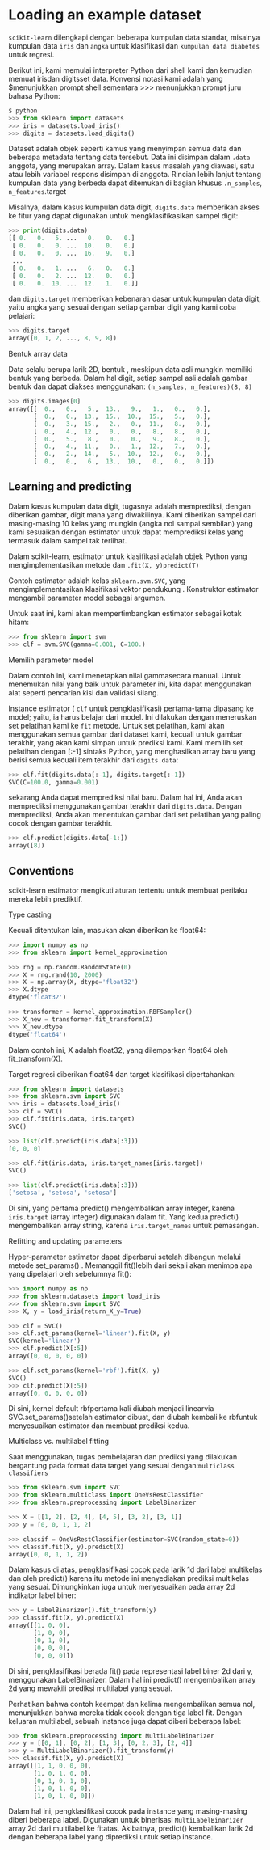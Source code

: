 # __Loading an example dataset__ #
`scikit-learn` dilengkapi dengan beberapa kumpulan data standar, misalnya kumpulan data `iris` dan `angka` untuk klasifikasi dan `kumpulan data diabetes` untuk regresi.

Berikut ini, kami memulai interpreter Python dari shell kami dan kemudian memuat irisdan digitsset data. Konvensi notasi kami adalah yang $menunjukkan prompt shell sementara >>> menunjukkan prompt juru bahasa Python:
```python
$ python
>>> from sklearn import datasets
>>> iris = datasets.load_iris()
>>> digits = datasets.load_digits()
```

Dataset adalah objek seperti kamus yang menyimpan semua data dan beberapa metadata tentang data tersebut. Data ini disimpan dalam `.data` anggota, yang merupakan array. Dalam kasus masalah yang diawasi, satu atau lebih variabel respons disimpan di anggota. Rincian lebih lanjut tentang kumpulan data yang berbeda dapat ditemukan di bagian khusus `.n_samples`, `n_features`.target

Misalnya, dalam kasus kumpulan data digit, `digits.data` memberikan akses ke fitur yang dapat digunakan untuk mengklasifikasikan sampel digit:
```python
>>> print(digits.data)
[[ 0.   0.   5. ...   0.   0.   0.]
 [ 0.   0.   0. ...  10.   0.   0.]
 [ 0.   0.   0. ...  16.   9.   0.]
 ...
 [ 0.   0.   1. ...   6.   0.   0.]
 [ 0.   0.   2. ...  12.   0.   0.]
 [ 0.   0.  10. ...  12.   1.   0.]]
```

dan `digits.target` memberikan kebenaran dasar untuk kumpulan data digit, yaitu angka yang sesuai dengan setiap gambar digit yang kami coba pelajari:
```python
>>> digits.target
array([0, 1, 2, ..., 8, 9, 8])
```

Bentuk array data

Data selalu berupa larik 2D, bentuk , meskipun data asli mungkin memiliki bentuk yang berbeda. Dalam hal digit, setiap sampel asli adalah gambar bentuk dan dapat diakses menggunakan: `(n_samples, n_features)(8, 8)`
```python
>>> digits.images[0]
array([[  0.,   0.,   5.,  13.,   9.,   1.,   0.,   0.],
       [  0.,   0.,  13.,  15.,  10.,  15.,   5.,   0.],
       [  0.,   3.,  15.,   2.,   0.,  11.,   8.,   0.],
       [  0.,   4.,  12.,   0.,   0.,   8.,   8.,   0.],
       [  0.,   5.,   8.,   0.,   0.,   9.,   8.,   0.],
       [  0.,   4.,  11.,   0.,   1.,  12.,   7.,   0.],
       [  0.,   2.,  14.,   5.,  10.,  12.,   0.,   0.],
       [  0.,   0.,   6.,  13.,  10.,   0.,   0.,   0.]])
```

## __Learning and predicting__ ##
Dalam kasus kumpulan data digit, tugasnya adalah memprediksi, dengan diberikan gambar, digit mana yang diwakilinya. Kami diberikan sampel dari masing-masing 10 kelas yang mungkin (angka nol sampai sembilan) yang kami sesuaikan dengan estimator untuk dapat memprediksi kelas yang termasuk dalam sampel tak terlihat.

Dalam scikit-learn, estimator untuk klasifikasi adalah objek Python yang mengimplementasikan metode dan `.fit(X, y)predict(T)`

Contoh estimator adalah kelas `sklearn.svm.SVC`, yang mengimplementasikan klasifikasi vektor pendukung . Konstruktor estimator mengambil parameter model sebagai argumen.

Untuk saat ini, kami akan mempertimbangkan estimator sebagai kotak hitam:
```python
>>> from sklearn import svm
>>> clf = svm.SVC(gamma=0.001, C=100.)
```

Memilih parameter model

Dalam contoh ini, kami menetapkan nilai gammasecara manual. Untuk menemukan nilai yang baik untuk parameter ini, kita dapat menggunakan alat seperti pencarian kisi dan validasi silang.

Instance estimator ( `clf` untuk pengklasifikasi) pertama-tama dipasang ke model; yaitu, ia harus belajar dari model. Ini dilakukan dengan meneruskan set pelatihan kami ke `fit` metode. Untuk set pelatihan, kami akan menggunakan semua gambar dari dataset kami, kecuali untuk gambar terakhir, yang akan kami simpan untuk prediksi kami. Kami memilih set pelatihan dengan [:-1] sintaks Python, yang menghasilkan array baru yang berisi semua kecuali item terakhir dari `digits.data`:
```python
>>> clf.fit(digits.data[:-1], digits.target[:-1])
SVC(C=100.0, gamma=0.001)
```

sekarang Anda dapat memprediksi nilai baru. Dalam hal ini, Anda akan memprediksi menggunakan gambar terakhir dari `digits.data`. Dengan memprediksi, Anda akan menentukan gambar dari set pelatihan yang paling cocok dengan gambar terakhir.
```python
>>> clf.predict(digits.data[-1:])
array([8])
```

## __Conventions__ ##
scikit-learn estimator mengikuti aturan tertentu untuk membuat perilaku mereka lebih prediktif.

Type casting

Kecuali ditentukan lain, masukan akan diberikan ke float64:
```python
>>> import numpy as np
>>> from sklearn import kernel_approximation

>>> rng = np.random.RandomState(0)
>>> X = rng.rand(10, 2000)
>>> X = np.array(X, dtype='float32')
>>> X.dtype
dtype('float32')

>>> transformer = kernel_approximation.RBFSampler()
>>> X_new = transformer.fit_transform(X)
>>> X_new.dtype
dtype('float64')
```

Dalam contoh ini, X adalah float32, yang dilemparkan float64 oleh fit_transform(X).

Target regresi diberikan float64 dan target klasifikasi dipertahankan:
```python
>>> from sklearn import datasets
>>> from sklearn.svm import SVC
>>> iris = datasets.load_iris()
>>> clf = SVC()
>>> clf.fit(iris.data, iris.target)
SVC()

>>> list(clf.predict(iris.data[:3]))
[0, 0, 0]

>>> clf.fit(iris.data, iris.target_names[iris.target])
SVC()

>>> list(clf.predict(iris.data[:3]))
['setosa', 'setosa', 'setosa']
```

Di sini, yang pertama predict() mengembalikan array integer, karena `iris.target` (array integer) digunakan dalam fit. Yang kedua predict() mengembalikan array string, karena `iris.target_names` untuk pemasangan.

Refitting and updating parameters

Hyper-parameter estimator dapat diperbarui setelah dibangun melalui metode set_params() . Memanggil fit()lebih dari sekali akan menimpa apa yang dipelajari oleh sebelumnya fit():
```python
>>> import numpy as np
>>> from sklearn.datasets import load_iris
>>> from sklearn.svm import SVC
>>> X, y = load_iris(return_X_y=True)

>>> clf = SVC()
>>> clf.set_params(kernel='linear').fit(X, y)
SVC(kernel='linear')
>>> clf.predict(X[:5])
array([0, 0, 0, 0, 0])

>>> clf.set_params(kernel='rbf').fit(X, y)
SVC()
>>> clf.predict(X[:5])
array([0, 0, 0, 0, 0])
```

Di sini, kernel default rbfpertama kali diubah menjadi linearvia SVC.set_params()setelah estimator dibuat, dan diubah kembali ke rbfuntuk menyesuaikan estimator dan membuat prediksi kedua.

Multiclass vs. multilabel fitting

Saat menggunakan, tugas pembelajaran dan prediksi yang dilakukan bergantung pada format data target yang sesuai dengan:`multiclass classifiers`
```python
>>> from sklearn.svm import SVC
>>> from sklearn.multiclass import OneVsRestClassifier
>>> from sklearn.preprocessing import LabelBinarizer

>>> X = [[1, 2], [2, 4], [4, 5], [3, 2], [3, 1]]
>>> y = [0, 0, 1, 1, 2]

>>> classif = OneVsRestClassifier(estimator=SVC(random_state=0))
>>> classif.fit(X, y).predict(X)
array([0, 0, 1, 1, 2])
```

Dalam kasus di atas, pengklasifikasi cocok pada larik 1d dari label multikelas dan oleh predict() karena itu metode ini menyediakan prediksi multikelas yang sesuai. Dimungkinkan juga untuk menyesuaikan pada array 2d indikator label biner:
```python
>>> y = LabelBinarizer().fit_transform(y)
>>> classif.fit(X, y).predict(X)
array([[1, 0, 0],
       [1, 0, 0],
       [0, 1, 0],
       [0, 0, 0],
       [0, 0, 0]])
```

Di sini, pengklasifikasi berada fit() pada representasi label biner 2d dari y, menggunakan LabelBinarizer. Dalam hal ini predict() mengembalikan array 2d yang mewakili prediksi multilabel yang sesuai.

Perhatikan bahwa contoh keempat dan kelima mengembalikan semua nol, menunjukkan bahwa mereka tidak cocok dengan tiga label fit. Dengan keluaran multilabel, sebuah instance juga dapat diberi beberapa label:
```python
>>> from sklearn.preprocessing import MultiLabelBinarizer
>>> y = [[0, 1], [0, 2], [1, 3], [0, 2, 3], [2, 4]]
>>> y = MultiLabelBinarizer().fit_transform(y)
>>> classif.fit(X, y).predict(X)
array([[1, 1, 0, 0, 0],
       [1, 0, 1, 0, 0],
       [0, 1, 0, 1, 0],
       [1, 0, 1, 0, 0],
       [1, 0, 1, 0, 0]])
```
Dalam hal ini, pengklasifikasi cocok pada instance yang masing-masing diberi beberapa label. Digunakan untuk binerisasi `MultiLabelBinarizer` array 2d dari multilabel ke fitatas. Akibatnya, predict() kembalikan larik 2d dengan beberapa label yang diprediksi untuk setiap instance.